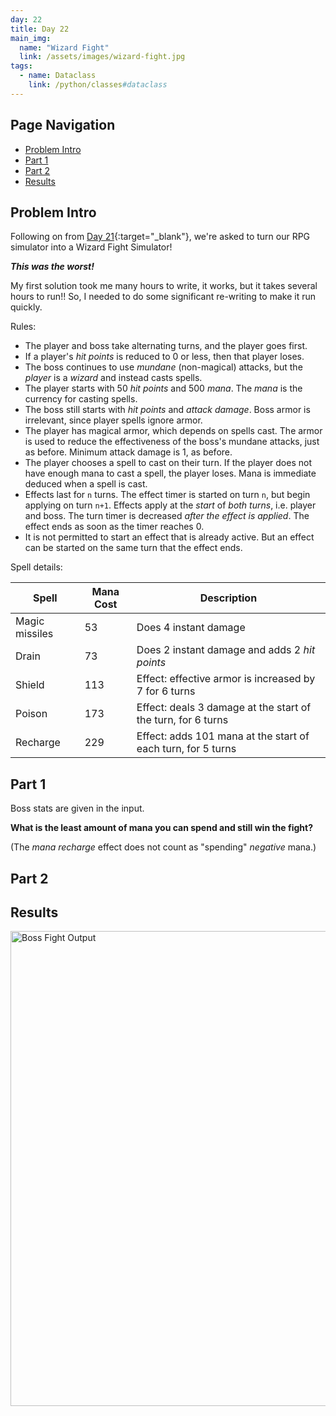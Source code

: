 ```yaml
---
day: 22
title: Day 22
main_img:
  name: "Wizard Fight"
  link: /assets/images/wizard-fight.jpg
tags: 
  - name: Dataclass
    link: /python/classes#dataclass
---
```


## Page Navigation

- [Problem Intro](#problem-intro)
- [Part 1](#part-1)
- [Part 2](#part-2)
- [Results](#results)

## Problem Intro

Following on from [Day 21](/2015/21){:target="_blank"}, we're asked to turn our RPG simulator into a Wizard Fight Simulator!

**_This was the worst!_**

My first solution took me many hours to write, it works, but it takes several hours to run!!  So, I needed to do some significant re-writing to make it run quickly.

Rules:
- The player and boss take alternating turns, and the player goes first.
- If a player's _hit points_ is reduced to 0 or less, then that player loses.
- The boss continues to use _mundane_ (non-magical) attacks, but the _player_ is a _wizard_ and instead casts spells.
- The player starts with 50 _hit points_ and 500 _mana_. The _mana_ is the currency for casting spells.
- The boss still starts with _hit points_ and _attack damage_. Boss armor is irrelevant, since player spells ignore armor.
- The player has magical armor, which depends on spells cast. The armor is used to reduce the effectiveness of the boss's mundane attacks, just as before. Minimum attack damage is 1, as before.
- The player chooses a spell to cast on their turn. If the player does not have enough mana to cast a spell, the player loses. Mana is immediate deduced when a spell is cast.
- Effects last for `n` turns.  The effect timer is started on turn `n`, but begin applying on turn `n+1`. Effects apply at the _start_ of _both turns_, i.e. player and boss. The turn timer is decreased _after the effect is applied_. The effect ends as soon as the timer reaches 0.
- It is not permitted to start an effect that is already active. But an effect can be started on the same turn that the effect ends.

Spell details:

|Spell|Mana Cost|Description|
|-----|---------|-----------|
|Magic missiles|53| Does 4 instant damage |
|Drain|73| Does 2 instant damage and adds 2 _hit points_ |
|Shield|113| Effect: effective armor is increased by 7 for 6 turns |
|Poison|173| Effect: deals 3 damage at the start of the turn, for 6 turns |
|Recharge|229| Effect: adds 101 mana at the start of each turn, for 5 turns |

## Part 1

Boss stats are given in the input.

**What is the least amount of mana you can spend and still win the fight?**

(The _mana recharge_ effect does not count as "spending" _negative_ mana.)

## Part 2

## Results

<img src="{{'/assets/images/2015-21-all-output.png' | relative_url }}" alt="Boss Fight Output" width="760px" />

